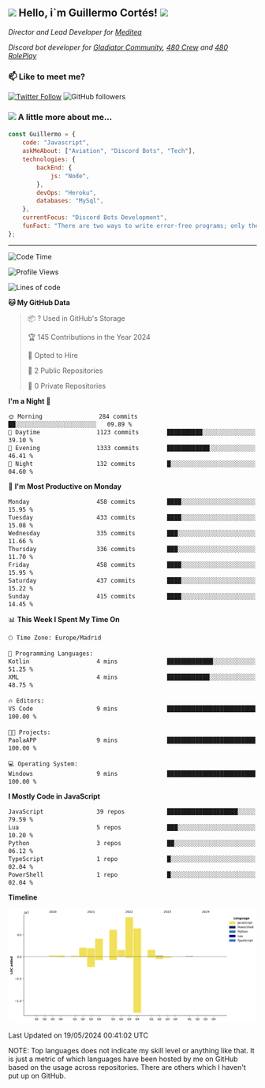 <h2><img src="https://emojis.slackmojis.com/emojis/images/1531849430/4246/blob-sunglasses.gif?1531849430" width="30"/> Hello, i`m Guillermo Cortés! <img src="https://media.giphy.com/media/PiuVH04cd9JcmqqWKK/giphy.gif" width="50"></h2>
<p><em>Director and Lead Developer for <a href="https://mediteavirtual.es/">Meditea</a>
</em></p>
<p><em>Discord bot developer for <a href="https://discord.comunidadgladiator.com">Gladiator Community</a>, <a href="https://discord.gg/UpvpkUbGdA">480 Crew</a> and <a href="https://discord.gg/dmMRQgH3tu">480 RolePlay</a>
</em></p>

### 📫 Like to meet me?

[![Twitter Follow](https://img.shields.io/twitter/follow/concara3443?label=Follow)](https://twitter.com/intent/follow?screen_name=concara3443)
![GitHub followers](https://img.shields.io/github/followers/concara3443?label=Follow&style=social)

### <img src="https://media.giphy.com/media/WFZvB7VIXBgiz3oDXE/giphy.gif" width="50"> A little more about me...  

```javascript
const Guillermo = {
    code: "Javascript",
    askMeAbout: ["Aviation", "Discord Bots", "Tech"],
    technologies: {
        backEnd: {
            js: "Node",
        },
        devOps: "Heroku",
        databases: "MySql",
    },
    currentFocus: "Discord Bots Development",
    funFact: "There are two ways to write error-free programs; only the third one works"
};
```

---

<!--START_SECTION:waka-->
![Code Time](http://img.shields.io/badge/Code%20Time-410%20hrs%2054%20mins-blue)

![Profile Views](http://img.shields.io/badge/Profile%20Views-0-blue)

![Lines of code](https://img.shields.io/badge/From%20Hello%20World%20I%27ve%20Written-33.9%20million%20lines%20of%20code-blue)

**🐱 My GitHub Data** 

> 📦 ? Used in GitHub's Storage 
 > 
> 🏆 145 Contributions in the Year 2024
 > 
> 💼 Opted to Hire
 > 
> 📜 2 Public Repositories 
 > 
> 🔑 0 Private Repositories 
 > 
**I'm a Night 🦉** 

```text
🌞 Morning                284 commits         ██░░░░░░░░░░░░░░░░░░░░░░░   09.89 % 
🌆 Daytime                1123 commits        ██████████░░░░░░░░░░░░░░░   39.10 % 
🌃 Evening                1333 commits        ████████████░░░░░░░░░░░░░   46.41 % 
🌙 Night                  132 commits         █░░░░░░░░░░░░░░░░░░░░░░░░   04.60 % 
```
📅 **I'm Most Productive on Monday** 

```text
Monday                   458 commits         ████░░░░░░░░░░░░░░░░░░░░░   15.95 % 
Tuesday                  433 commits         ████░░░░░░░░░░░░░░░░░░░░░   15.08 % 
Wednesday                335 commits         ███░░░░░░░░░░░░░░░░░░░░░░   11.66 % 
Thursday                 336 commits         ███░░░░░░░░░░░░░░░░░░░░░░   11.70 % 
Friday                   458 commits         ████░░░░░░░░░░░░░░░░░░░░░   15.95 % 
Saturday                 437 commits         ████░░░░░░░░░░░░░░░░░░░░░   15.22 % 
Sunday                   415 commits         ████░░░░░░░░░░░░░░░░░░░░░   14.45 % 
```


📊 **This Week I Spent My Time On** 

```text
🕑︎ Time Zone: Europe/Madrid

💬 Programming Languages: 
Kotlin                   4 mins              █████████████░░░░░░░░░░░░   51.25 % 
XML                      4 mins              ████████████░░░░░░░░░░░░░   48.75 % 

🔥 Editors: 
VS Code                  9 mins              █████████████████████████   100.00 % 

🐱‍💻 Projects: 
PaolaAPP                 9 mins              █████████████████████████   100.00 % 

💻 Operating System: 
Windows                  9 mins              █████████████████████████   100.00 % 
```

**I Mostly Code in JavaScript** 

```text
JavaScript               39 repos            ████████████████████░░░░░   79.59 % 
Lua                      5 repos             ███░░░░░░░░░░░░░░░░░░░░░░   10.20 % 
Python                   3 repos             ██░░░░░░░░░░░░░░░░░░░░░░░   06.12 % 
TypeScript               1 repo              █░░░░░░░░░░░░░░░░░░░░░░░░   02.04 % 
PowerShell               1 repo              █░░░░░░░░░░░░░░░░░░░░░░░░   02.04 % 
```



**Timeline**

![Lines of Code chart](https://raw.githubusercontent.com/Concara3443/Concara3443/main/assets/bar_graph.png)


 Last Updated on 19/05/2024 00:41:02 UTC
<!--END_SECTION:waka-->

NOTE: Top languages does not indicate my skill level or anything like that. It is just a metric of which languages have been hosted by me on GitHub based on the usage across repositories. There are others which I haven't put up on GitHub.
